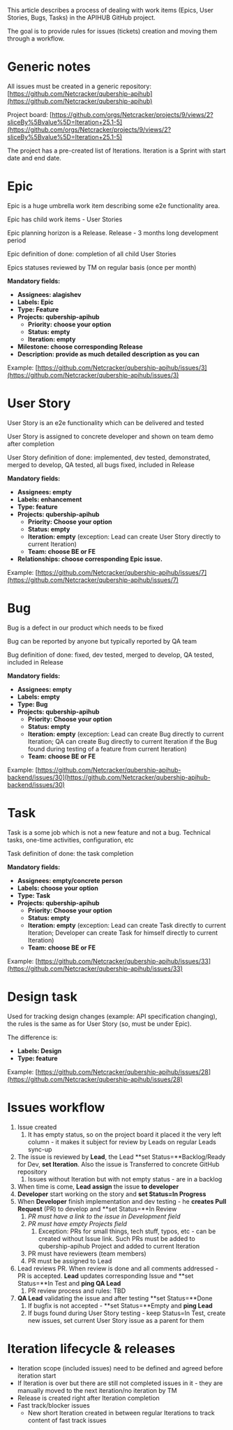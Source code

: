 This article describes a process of dealing with work items (Epics, User Stories, Bugs, Tasks) in the APIHUB GitHub project.

The goal is to provide rules for issues (tickets) creation and moving them through a workflow.

# Generic notes

All issues must be created in a generic repository: [https://github.com/Netcracker/qubership-apihub](https://github.com/Netcracker/qubership-apihub)

Project board: [https://github.com/orgs/Netcracker/projects/9/views/2?sliceBy%5Bvalue%5D=Iteration+25.1-5](https://github.com/orgs/Netcracker/projects/9/views/2?sliceBy%5Bvalue%5D=Iteration+25.1-5)

The project has a pre-created list of Iterations. Iteration is a Sprint with start date and end date.

# Epic

Epic is a huge umbrella work item describing some e2e functionality area.

Epic has child work items - User Stories

Epic planning horizon is a Release. Release - 3 months long development period

Epic definition of done: completion of all child User Stories

Epics statuses reviewed by TM on regular basis (once per month)

**Mandatory fields:**

- **Assignees: alagishev**
- **Labels: Epic**
- **Type: Feature**
- **Projects: qubership-apihub**
  - **Priority: choose your option**
  - **Status: empty**
  - **Iteration: empty**
- **Milestone: choose corresponding Release**
- **Description: provide as much detailed description as you can**

Example: [https://github.com/Netcracker/qubership-apihub/issues/3](https://github.com/Netcracker/qubership-apihub/issues/3)

# User Story

User Story is an e2e functionality which can be delivered and tested

User Story is assigned to concrete developer and shown on team demo after completion

User Story definition of done: implemented, dev tested, demonstrated, merged to develop, QA tested, all bugs fixed, included in Release

**Mandatory fields:**

- **Assignees: empty**
- **Labels: enhancement**
- **Type: feature**
- **Projects: qubership-apihub**
  - **Priority: Choose your option**
  - **Status: empty**
  - **Iteration: empty** (exception: Lead can create User Story directly to current Iteration)
  - **Team: choose BE or FE**
- **Relationships: choose corresponding Epic issue.**

Example: [https://github.com/Netcracker/qubership-apihub/issues/7](https://github.com/Netcracker/qubership-apihub/issues/7)

# Bug

Bug is a defect in our product which needs to be fixed

Bug can be reported by anyone but typically reported by QA team

Bug definition of done: fixed, dev tested, merged to develop, QA tested, included in Release

**Mandatory fields:**

- **Assignees: empty**
- **Labels: empty**
- **Type: Bug**
- **Projects: qubership-apihub**
  - **Priority: Choose your option**
  - **Status: empty**
  - **Iteration: empty** (exception: Lead can create Bug directly to current Iteration; QA can create Bug directly to current Iteration if the Bug found during testing of a feature from current Iteration)
  - **Team: choose BE or FE**

Example: [https://github.com/Netcracker/qubership-apihub-backend/issues/30](https://github.com/Netcracker/qubership-apihub-backend/issues/30)

# Task

Task is a some job which is not a new feature and not a bug. Technical tasks, one-time activities, configuration, etc

Task definition of done: the task completion

**Mandatory fields:**

- **Assignees: empty/concrete person**
- **Labels: choose your option**
- **Type: Task**
- **Projects: qubership-apihub**
  - **Priority: Choose your option**
  - **Status: empty**
  - **Iteration: empty** (exception: Lead can create Task directly to current Iteration; Developer can create Task for himself directly to current Iteration)
  - **Team: choose BE or FE**

Example: [https://github.com/Netcracker/qubership-apihub/issues/33](https://github.com/Netcracker/qubership-apihub/issues/33)

# Design task

Used for tracking design changes (example: API specification changing), the rules is the same as for User Story (so, must be under Epic).

The difference is:

- **Labels: Design**
- **Type: feature**

Example: [https://github.com/Netcracker/qubership-apihub/issues/28](https://github.com/Netcracker/qubership-apihub/issues/28)

# Issues workflow

1. Issue created
   1. It has empty status, so on the project board it placed it the very left column - it makes it subject for review by Leads on regular Leads sync-up
2. The issue is reviewed by **Lead**, the Lead **set Status=**Backlog/Ready for Dev, **set Iteration**. Also the issue is Transferred to concrete GitHub repository
   1. Issues without Iteration but with not empty status - are in a backlog
3. When time is come, **Lead assign** the issue **to developer**
4. **Developer** start working on the story and **set Status=In Progress**
5. When **Developer** finish implementation and dev testing - he **creates Pull Request** (PR) to develop and **set Status=**In Review
   1. *PR must have a link to the issue in Development field*
   2. *PR must have empty Projects field*
      1. Exception: PRs for small things, tech stuff, typos, etc - can be created without Issue link. Such PRs must be added to qubership-apihub Project and added to current Iteration
   3. PR must have reviewers (team members)
   4. PR must be assigned to Lead
6. Lead reviews PR. When review is done and all comments addressed - PR is accepted. **Lead** updates corresponding Issue and **set Status=**In Test and **ping QA Lead**
   1. PR review process and rules: TBD
7. **QA Lead** validating the issue and after testing **set Status=**Done
   1. If bugfix is not accepted - **set Status=**Empty and **ping Lead**
   2. If bugs found during User Story testing - keep Status=In Test, create new issues, set current User Story issue as a parent for them

# Iteration lifecycle & releases

- Iteration scope (included issues) need to be defined and agreed before iteration start
- If Iteration is over but there are still not completed issues in it - they are manually moved to the next iteration/no iteration by TM
- Release is created right after Iteration completion
- Fast track/blocker issues
  - New short Iteration created in between regular Iterations to track content of fast track issues